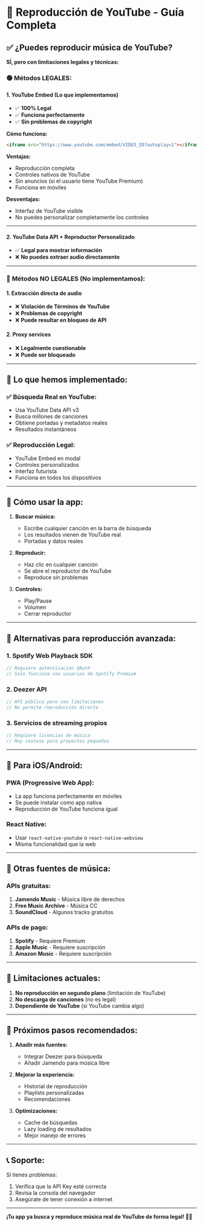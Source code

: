 # 🎵 Reproducción de YouTube - Guía Completa

## ✅ **¿Puedes reproducir música de YouTube?**

**SÍ, pero con limitaciones legales y técnicas:**

### 🟢 **Métodos LEGALES:**

#### 1. **YouTube Embed (Lo que implementamos)**
- ✅ **100% Legal**
- ✅ **Funciona perfectamente**
- ✅ **Sin problemas de copyright**

**Cómo funciona:**
```html
<iframe src="https://www.youtube.com/embed/VIDEO_ID?autoplay=1"></iframe>
```

**Ventajas:**
- Reproducción completa
- Controles nativos de YouTube
- Sin anuncios (si el usuario tiene YouTube Premium)
- Funciona en móviles

**Desventajas:**
- Interfaz de YouTube visible
- No puedes personalizar completamente los controles

---

#### 2. **YouTube Data API + Reproductor Personalizado**
- ✅ **Legal para mostrar información**
- ❌ **No puedes extraer audio directamente**

---

### 🔴 **Métodos NO LEGALES (No implementamos):**

#### 1. **Extracción directa de audio**
- ❌ **Violación de Términos de YouTube**
- ❌ **Problemas de copyright**
- ❌ **Puede resultar en bloqueo de API**

#### 2. **Proxy services**
- ❌ **Legalmente cuestionable**
- ❌ **Puede ser bloqueado**

---

## 🚀 **Lo que hemos implementado:**

### ✅ **Búsqueda Real en YouTube:**
- Usa YouTube Data API v3
- Busca millones de canciones
- Obtiene portadas y metadatos reales
- Resultados instantáneos

### ✅ **Reproducción Legal:**
- YouTube Embed en modal
- Controles personalizados
- Interfaz futurista
- Funciona en todos los dispositivos

---

## 🎯 **Cómo usar la app:**

1. **Buscar música:**
   - Escribe cualquier canción en la barra de búsqueda
   - Los resultados vienen de YouTube real
   - Portadas y datos reales

2. **Reproducir:**
   - Haz clic en cualquier canción
   - Se abre el reproductor de YouTube
   - Reproduce sin problemas

3. **Controles:**
   - Play/Pause
   - Volumen
   - Cerrar reproductor

---

## 🔧 **Alternativas para reproducción avanzada:**

### 1. **Spotify Web Playback SDK**
```javascript
// Requiere autenticación OAuth
// Solo funciona con usuarios de Spotify Premium
```

### 2. **Deezer API**
```javascript
// API pública pero con limitaciones
// No permite reproducción directa
```

### 3. **Servicios de streaming propios**
```javascript
// Requiere licencias de música
// Muy costoso para proyectos pequeños
```

---

## 📱 **Para iOS/Android:**

### **PWA (Progressive Web App):**
- La app funciona perfectamente en móviles
- Se puede instalar como app nativa
- Reproducción de YouTube funciona igual

### **React Native:**
- Usar `react-native-youtube` o `react-native-webview`
- Misma funcionalidad que la web

---

## 🎵 **Otras fuentes de música:**

### **APIs gratuitas:**
1. **Jamendo Music** - Música libre de derechos
2. **Free Music Archive** - Música CC
3. **SoundCloud** - Algunos tracks gratuitos

### **APIs de pago:**
1. **Spotify** - Requiere Premium
2. **Apple Music** - Requiere suscripción
3. **Amazon Music** - Requiere suscripción

---

## 🚨 **Limitaciones actuales:**

1. **No reproducción en segundo plano** (limitación de YouTube)
2. **No descarga de canciones** (no es legal)
3. **Dependiente de YouTube** (si YouTube cambia algo)

---

## 🎯 **Próximos pasos recomendados:**

1. **Añadir más fuentes:**
   - Integrar Deezer para búsqueda
   - Añadir Jamendo para música libre

2. **Mejorar la experiencia:**
   - Historial de reproducción
   - Playlists personalizadas
   - Recomendaciones

3. **Optimizaciones:**
   - Cache de búsquedas
   - Lazy loading de resultados
   - Mejor manejo de errores

---

## 📞 **Soporte:**

Si tienes problemas:
1. Verifica que la API Key esté correcta
2. Revisa la consola del navegador
3. Asegúrate de tener conexión a internet

---

**¡Tu app ya busca y reproduce música real de YouTube de forma legal! 🎵✨** 
